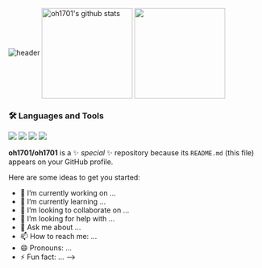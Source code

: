 ![header](https://capsule-render.vercel.app/api?type=waving&color=gradient&height=250&section=header&text=OH1701&fontSize=90)
<a href="https://github.com/oh1701"><img align="center" style="height:180px" src="https://github-readme-stats.vercel.app/api?username=oh1701&show_icons=true&include_all_commits=true&theme=nord&hide_border=true" alt="oh1701's github stats" /></a>
<a href="https://github.com/oh1701"><img align="center" style="height:180px" src="https://github-readme-stats.vercel.app/api/top-langs/?username=oh1701&layout=compact&theme=nord&hide_border=true" /></a> 

### 🛠 Languages and Tools

<img src="https://img.shields.io/badge/Android-339933?style=flat-square&logo=Android&logoColor=white"/>
<img src="https://img.shields.io/badge/Django-FCC624?style=flat-square&logo=Django&logoColor=white"/>
<img src="https://img.shields.io/badge/kotlin-00ADD8?style=flat-square&logo=kotlin&logoColor=white"/>
<img src="https://img.shields.io/badge/Python-3776AB?style=flat-square&logo=Python&logoColor=white"/>

**oh1701/oh1701** is a ✨ _special_ ✨ repository because its `README.md` (this file) appears on your GitHub profile.

Here are some ideas to get you started:

- 🔭 I’m currently working on ...
- 🌱 I’m currently learning ...
- 👯 I’m looking to collaborate on ...
- 🤔 I’m looking for help with ...
- 💬 Ask me about ...
- 📫 How to reach me: ...
- 😄 Pronouns: ...
- ⚡ Fun fact: ...
-->
